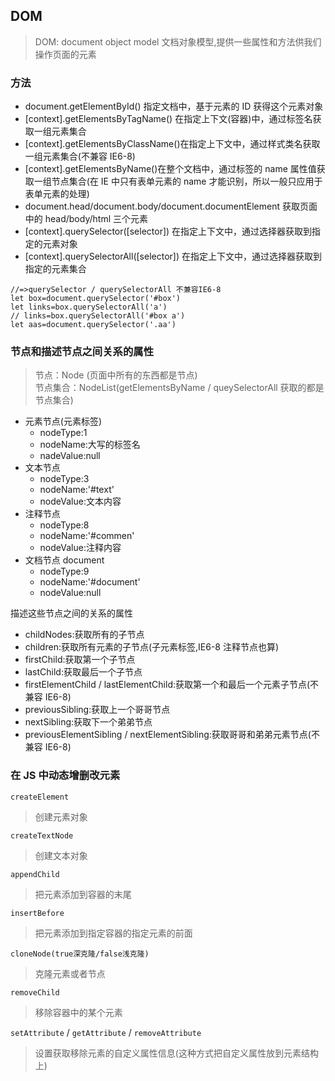 ## DOM

> DOM: document object model 文档对象模型,提供一些属性和方法供我们操作页面的元素

### 方法

- document.getElementById() 指定文档中，基于元素的 ID 获得这个元素对象
- [context].getElementsByTagName() 在指定上下文(容器)中，通过标签名获取一组元素集合
- [context].getElementsByClassName()在指定上下文中，通过样式类名获取一组元素集合(不兼容 IE6-8)
- [context].getElementsByName()在整个文档中，通过标签的 name 属性值获取一组节点集合(在 IE 中只有表单元素的 name 才能识别，所以一般只应用于表单元素的处理)
- document.head/document.body/document.documentElement 获取页面中的 head/body/html 三个元素
- [context].querySelector([selector]) 在指定上下文中，通过选择器获取到指定的元素对象
- [context].querySelectorAll([selector]) 在指定上下文中，通过选择器获取到指定的元素集合

```
//=>querySelector / querySelectorAll 不兼容IE6-8
let box=document.querySelector('#box')
let links=box.querySelectorAll('a')
// links=box.querySelectorAll('#box a')
let aas=document.querySelector('.aa')
```

### 节点和描述节点之间关系的属性

> 节点：Node (页面中所有的东西都是节点)  
> 节点集合：NodeList(getElementsByName / queySelectorAll 获取的都是节点集合)

- 元素节点(元素标签)
  - nodeType:1
  - nodeName:大写的标签名
  - nadeValue:null
- 文本节点
  - nodeType:3
  - nodeName:'#text'
  - nodeValue:文本内容
- 注释节点
  - nodeType:8
  - nodeName:'#commen'
  - nodeValue:注释内容
- 文档节点 document
  - nodeType:9
  - nodeName:'#document'
  - nodeValue:null

描述这些节点之间的关系的属性

- childNodes:获取所有的子节点
- children:获取所有元素的子节点(子元素标签,IE6-8 注释节点也算)
- firstChild:获取第一个子节点
- lastChild:获取最后一个子节点
- firstElementChild / lastElementChild:获取第一个和最后一个元素子节点(不兼容 IE6-8)
- previousSibling:获取上一个哥哥节点
- nextSibling:获取下一个弟弟节点
- previousElementSibling / nextElementSibling:获取哥哥和弟弟元素节点(不兼容 IE6-8)

### 在 JS 中动态增删改元素

`createElement`

> 创建元素对象

`createTextNode`

> 创建文本对象

`appendChild`

> 把元素添加到容器的末尾

`insertBefore`

> 把元素添加到指定容器的指定元素的前面

`cloneNode(true深克隆/false浅克隆)`

> 克隆元素或者节点

`removeChild`

> 移除容器中的某个元素

`setAttribute` / `getAttribute` / `removeAttribute`

> 设置获取移除元素的自定义属性信息(这种方式把自定义属性放到元素结构上)
